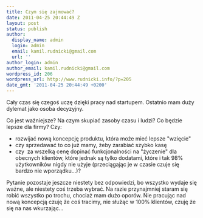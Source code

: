 ```yaml
---
title: Czym się zajmować?
date: 2011-04-25 20:44:49 Z
layout: post
status: publish
author:
  display_name: admin
  login: admin
  email: kamil.rudnicki@gmail.com
  url: ''
author_login: admin
author_email: kamil.rudnicki@gmail.com
wordpress_id: 206
wordpress_url: http://www.rudnicki.info/?p=205
date_gmt: '2011-04-25 20:44:49 +0200'
---
```


<p>Cały czas się czegoś uczę dzięki pracy nad startupem. Ostatnio mam duży dylemat jako osoba decyzyjny.</p>
<p>Co jest ważniejsze? Na czym skupiać zasoby czasu i ludzi? Co będzie lepsze dla firmy? Czy:</p>
<ul>
<li>rozwijać nową koncepcję produktu, która może mieć lepsze "wzięcie"</li>
<li>czy sprzedawać to co już mamy, żeby zarabiać szybko kasę</li>
<li>czy  za wszelką cenę dopinać funkcjonalności na "życzenie" dla obecnych klientów, które jednak są tylko dodatami, które i tak 98% użytkowników nigdy nie użyje (przeciągając je w czasie czuje się bardzo nie wporządku...)?</li>
</ul>
<p>Pytanie pozostaje jeszcze niestety bez odpowiedzi, bo wszystko wydaje się ważne, ale niestety coś trzeba wybrać. Na razie przynajmniej staram się robić wszystko po trochu, chociaż mam dużo oporów. Nie pracując nad nową koncepcją czuję że coś tracimy, nie służąc w 100% klientów, czuję że się na nas wkurzając...</p>
